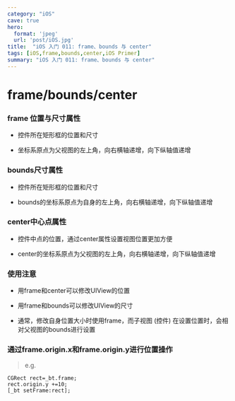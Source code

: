 ```yaml
---
category: "iOS"
cave: true
hero:
  format: 'jpeg'
  url: 'post/iOS.jpg'
title:  "iOS 入门 011: frame、bounds 与 center"
tags: [iOS,frame,bounds,center,iOS Primer]
summary: "iOS 入门 011: frame、bounds 与 center"
---
```


# frame/bounds/center

### frame 位置与尺寸属性

* 控件所在矩形框的位置和尺寸

* 坐标系原点为父视图的左上角，向右横轴递增，向下纵轴值递增

### bounds尺寸属性

* 控件所在矩形框的位置和尺寸

* bounds的坐标系原点为自身的左上角，向右横轴递增，向下纵轴值递增

### center中心点属性

* 控件中点的位置，通过center属性设置视图位置更加方便

* center的坐标系原点为父视图的左上角，向右横轴递增，向下纵轴值递增

### 使用注意

* 用frame和center可以修改UIView的位置

* 用frame和bounds可以修改UIView的尺寸

* 通常，修改自身位置大小时使用frame，而子视图 (控件) 在设置位置时，会相对父视图的bounds进行设置


### 通过frame.origin.x和frame.origin.y进行位置操作

> e.g.

```objc
CGRect rect=_bt.frame;
rect.origin.y +=10;
[_bt setFrame:rect];
```



